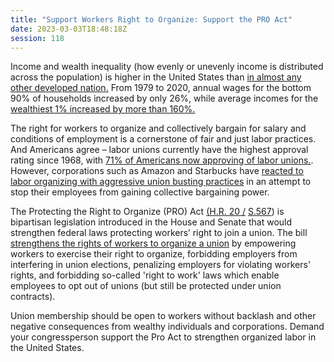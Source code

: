```yaml
---
title: "Support Workers Right to Organize: Support the PRO Act"
date: 2023-03-03T18:48:18Z
session: 118
---
```

Income and wealth inequality (how evenly or unevenly income is distributed across the population) is higher in the United States than [in almost any other developed nation.](https://www.cfr.org/backgrounder/us-inequality-debate) From 1979 to 2020, annual wages for the bottom 90% of households increased by only 26%, while average incomes for the [wealthiest 1% increased by more than 160%.](https://www.epi.org/blog/wages-for-the-top-1-skyrocketed-160-since-1979-while-the-share-of-wages-for-the-bottom-90-shrunk-time-to-remake-wage-pattern-with-economic-policies-that-generate-robust-wage-growth-for-vast-majority/)

The right for workers to organize and collectively bargain for salary and conditions of employment is a cornerstone of fair and just labor practices. And Americans agree – labor unions currently have the highest approval rating since 1968, with [71% of Americans now approving of labor unions.](https://news.gallup.com/poll/398303/approval-labor-unions-highest-point-1965.aspx). However, corporations such as Amazon and Starbucks have [reacted to labor organizing with aggressive union busting practices](https://www.theguardian.com/us-news/2023/feb/26/amazon-trader-joes-starbucks-anti-union-measures) in an attempt to stop their employees from gaining collective bargaining power.

The Protecting the Right to Organize (PRO) Act [(H.R. 20 /](https://www.congress.gov/bill/118th-congress/house-bill/20) [S.567](https://www.congress.gov/bill/118th-congress/senate-bill/567)) is bipartisan legislation introduced in the House and Senate that would strengthen federal laws protecting workers’ right to join a union. The bill [strengthens the rights of workers to organize a union](https://democrats-edworkforce.house.gov/imo/media/doc/richard_l_trumka_protecting_the_right_to_organize_act_hr20factsheet1.pdf) by empowering workers to exercise their right to organize, forbidding employers from interfering in union elections, penalizing employers for violating workers' rights, and forbidding so-called 'right to work' laws which enable employees to opt out of unions (but still be protected under union contracts).

Union membership should be open to workers without backlash and other negative consequences from wealthy individuals and corporations. Demand your congressperson support the Pro Act to strengthen organized labor in the United States. 
